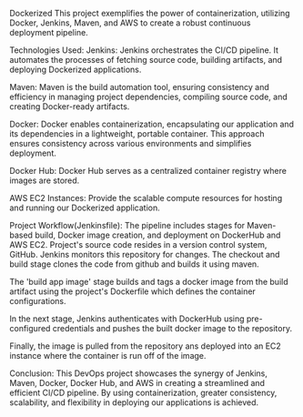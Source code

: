 
Dockerized
This project exemplifies the power of containerization, utilizing Docker, Jenkins, Maven, and AWS to create a robust continuous deployment pipeline.

Technologies Used:
Jenkins:
Jenkins orchestrates the CI/CD pipeline. It automates the processes of fetching source code, building artifacts, and deploying Dockerized applications.

Maven:
Maven is the build automation tool, ensuring consistency and efficiency in managing project dependencies, compiling source code, and creating Docker-ready artifacts.

Docker:
Docker enables containerization, encapsulating our application and its dependencies in a lightweight, portable container. This approach ensures consistency across various environments and simplifies deployment.

Docker Hub:
Docker Hub serves as a centralized container registry where images are stored.

AWS EC2 Instances:
Provide the scalable compute resources for hosting and running our Dockerized application. 

Project Workflow(Jenkinsfile):
The pipeline includes stages for Maven-based build, Docker image creation, and deployment on DockerHub and AWS EC2.
Project's source code resides in a version control system, GitHub. Jenkins monitors this repository for changes. The checkout and build stage clones the code from github and builds it using maven. 

The 'build app image' stage builds and tags a docker image from the build artifact using the project's Dockerfile which defines the container configurations.

In the next stage, Jenkins authenticates with DockerHub using pre-configured credentials and pushes the built docker image to the repository.

Finally, the image is pulled from the repository ans deployed into an EC2 instance where the container is run off of the image.

Conclusion:
This DevOps project showcases the synergy of Jenkins, Maven, Docker, Docker Hub, and AWS in creating a streamlined and efficient CI/CD pipeline. By using containerization, greater consistency, scalability, and flexibility in deploying our applications is achieved.
